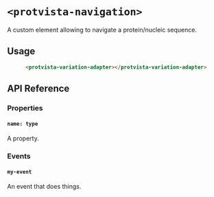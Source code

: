 # `<protvista-navigation>`
A custom element allowing to navigate a protein/nucleic sequence.

## Usage
```html
      <protvista-variation-adapter></protvista-variation-adapter>
```

## API Reference

### Properties
#### `name: type`
A property.

### Events
#### `my-event`
An event that does things.
